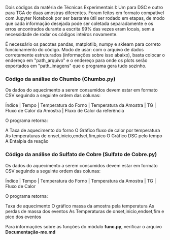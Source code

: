   Dois códigos da matéria de Técnicas Experimentais I: Um para DSC e outro para TGA de duas amostras diferentes. Foram feitos em formato compatível com Jupyter Notebook por ser bastante útil ser rodado em etapas, de modo que cada informação desejada pode ser coletada separadamente e os erros encontrados durante a escrita 99% das vezes eram locais, sem a necessidade de rodar os códigos inteiros novamente.

  É necessário os pacotes pandas, matplotlib, numpy e sklearn para correto funcionamento do código. Modo de usar: com o arquivo de dados corretamente estruturados (informações sobre isso abaixo), basta colocar o endereço em "path_arquivo" e o endereço para onde os plots serão exportados em "path_imagens" que o programa gera tudo sozinho.

### **Código da análise do Chumbo (Chumbo.py)**
  Os dados do aquecimento a serem consumidos devem estar em formato CSV seguindo a seguinte ordem das colunas:

  Índice | Tempo | Temperatura do Forno | Temperatura da Amostra | TG | Fluxo de Calor da Amostra | Fluxo de Calor da referência

  O programa retorna:

  A Taxa de aquecimento do forno
  O Gráfico fluxo de calor por temperatura
  As temperaturas de onset,inicio,endset,fim,pico
  O Gráfico DSC pelo tempo
  A Entalpia da reação

### **Código da análise do Sulfato de Cobre (Sulfato de Cobre.py)**
  Os dados do aquecimento a serem consumidos devem estar em formato CSV seguindo a seguinte ordem das colunas:

  Índice | Tempo | Temperatura do Forno | Temperatura da Amostra | TG | Fluxo de Calor

  O programa retorna:

  Taxa de aquecimento
  O gráfico massa da amostra pela temperatura
  As perdas de massa dos eventos
  As Temperaturas de onset,inicio,endset,fim e pico dos eventos
  
  
  Para informações sobre as funções do módulo __func.py__, verificar o arquivo __Documentação-me.md__


